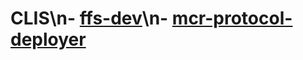 # CLIS\n- [ffs-dev](.//Users/l-monninger/dev/ffs/sdk/cli/ffs-dev/docs/cli/README.md)\n- [mcr-protocol-deployer](.//Users/l-monninger/dev/ffs/protocol/mcr/cli/deployer/docs/cli/README.md)
